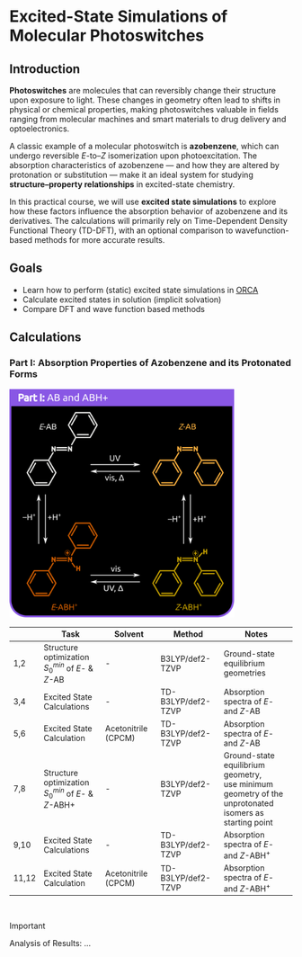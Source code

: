 # Excited-State Simulations of Molecular Photoswitches
## Introduction

**Photoswitches** are molecules that can reversibly change their structure upon exposure to light. 
These changes in geometry often lead to shifts in physical or chemical properties, making photoswitches valuable in fields ranging from molecular machines and smart materials to drug delivery and optoelectronics.

A classic example of a molecular photoswitch is **azobenzene**, which can undergo reversible *E*-to–*Z* isomerization upon photoexcitation. 
The absorption characteristics of azobenzene — and how they are altered by protonation or substitution — make it an ideal system for studying **structure–property relationships** in excited-state chemistry.

In this practical course, we will use **excited state simulations** to explore how these factors influence the absorption behavior of azobenzene and its derivatives. 
The calculations will primarily rely on Time-Dependent Density Functional Theory (TD-DFT), with an optional comparison to wavefunction-based methods for more accurate results.

## Goals

- Learn how to perform (static) excited state simulations in [ORCA](https://www.faccts.de/docs/orca/5.0/tutorials/spec/UVVis.html)
- Calculate excited states in solution (implicit solvation)
- Compare DFT and wave function based methods

## Calculations
### Part I: Absorption Properties of Azobenzene and its Protonated Forms

<img src="https://github.com/CompPhotoChem/bachelor-qc-2/blob/main/azobenzene/img/AB_ABH%2B_black.png" width="400px" />


|      | Task                                      | Solvent        | Method         | Notes                                 |
|------|-------------------------------------------|----------------|----------------|---------------------------------------|
| 1,2   | Structure optimization <br> $S_0^{min}$ of *E*- & *Z*-AB  | -              | B3LYP/def2-TZVP |  Ground-state equilibrium geometries |
| 3,4   | Excited State Calculations | -  | TD-B3LYP/def2-TZVP | Absorption spectra of *E*- and *Z*-AB |
| 5,6   | Excited State Calculation | Acetonitrile (CPCM)  | TD-B3LYP/def2-TZVP | Absorption spectra of *E*- and *Z*-AB |
| 7,8     | Structure optimization  <br> $S_0^{min}$ of *E*- & *Z*-ABH+  | -              | B3LYP/def2-TZVP | Ground-state equilibrium geometry,<br> use minimum geometry of the <br> unprotonated isomers as starting point |
| 9,10  | Excited State Calculations | -  | TD-B3LYP/def2-TZVP | Absorption spectra of *E*- and *Z*-ABH$^+$ |
| 11,12 | Excited State Calculation | Acetonitrile (CPCM)  | TD-B3LYP/def2-TZVP | Absorption spectra of *E*- and *Z*-ABH$^+$ |

<br>

> [!IMPORTANT]  
> Analysis of Results:
> ...
>

